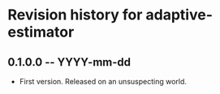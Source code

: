 # Revision history for adaptive-estimator

## 0.1.0.0 -- YYYY-mm-dd

* First version. Released on an unsuspecting world.
